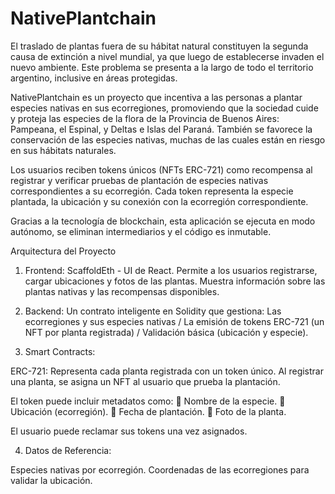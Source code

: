
# NativePlantchain

El traslado de plantas fuera de su hábitat natural constituyen la segunda causa de extinción a nivel mundial, ya que luego de establecerse invaden el nuevo ambiente. Este problema se presenta a la largo de todo el territorio argentino, inclusive en áreas protegidas.

NativePlantchain es un proyecto que incentiva a las personas a plantar especies nativas en sus ecorregiones, promoviendo que la sociedad cuide y proteja las especies de la flora de la Provincia de Buenos Aires: Pampeana, el Espinal, y Deltas e Islas del Paraná. También se favorece la conservación de las especies nativas, muchas de las cuales están en riesgo en sus hábitats naturales.

Los usuarios reciben tokens únicos (NFTs ERC-721) como recompensa al registrar y verificar pruebas de plantación de especies nativas correspondientes a su ecorregión. Cada token representa la especie plantada, la ubicación y su conexión con la ecorregión correspondiente.

Gracias a la tecnología de blockchain, esta aplicación se ejecuta en modo autónomo, se eliminan intermediarios y el código es inmutable.

Arquitectura del Proyecto

1.	Frontend:
ScaffoldEth -  UI de React. Permite a los usuarios registrarse, cargar ubicaciones y fotos de las plantas. Muestra información sobre las plantas nativas y las recompensas disponibles.

2.	Backend:
Un contrato inteligente en Solidity que gestiona: Las ecorregiones y sus especies nativas / La emisión de tokens ERC-721 (un NFT por planta registrada) / Validación básica (ubicación y especie).

3.	Smart Contracts:

ERC-721: Representa cada planta registrada con un token único. Al registrar una planta, se asigna un NFT al usuario que prueba la plantación.

El token puede incluir metadatos como:
    	Nombre de la especie.
    	Ubicación (ecorregión).
    	Fecha de plantación.
    	Foto de la planta.

El usuario puede reclamar sus tokens una vez asignados.

4.	Datos de Referencia:

Especies nativas por ecorregión. Coordenadas de las ecorregiones para validar la ubicación.

